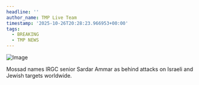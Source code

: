 ```yaml
---
headline: ''
author_name: TMP Live Team
timestamp: '2025-10-26T20:28:23.966953+00:00'
tags:
  - BREAKING
  - TMP NEWS
---
```

![Image](https://i.ibb.co/JwDmHb22/IMG-20251027-015715-808.jpg)

Mossad names IRGC senior Sardar Ammar as behind attacks on Israeli and Jewish targets worldwide.

